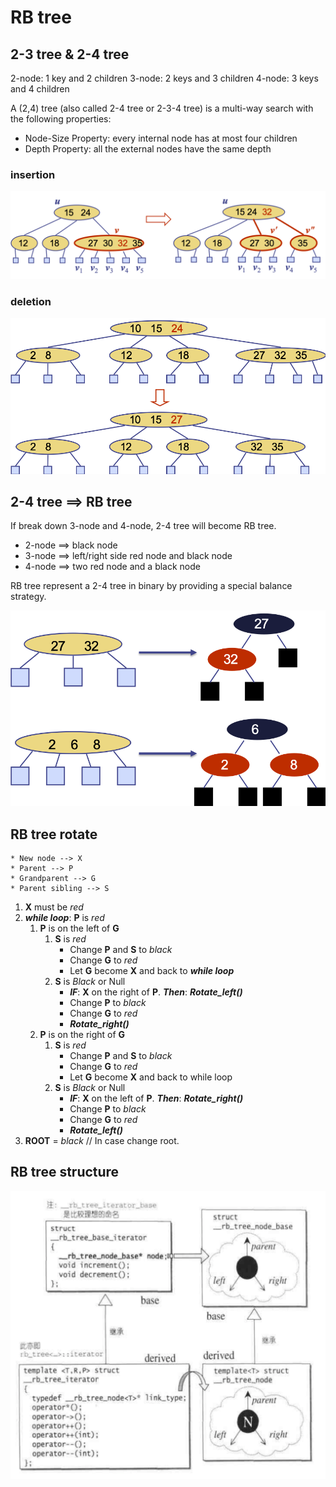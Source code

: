 # RB tree


## 2-3 tree & 2-4 tree

2-node: 1 key and 2 children
3-node: 2 keys and 3 children
4-node: 3 keys and 4 children

A (2,4) tree (also called 2-4 tree or 2-3-4 tree) is a multi-way search with the following properties:

-   Node-Size Property: every internal node has at most four children
-   Depth Property: all the external nodes have the same depth

### insertion

![2-4insertion](/images/2019-8-17-RB-tree/2-4-insertion.png)

### deletion

![2-4deletion](/images/2019-8-17-RB-tree/2-4-deletion.png)

## 2-4 tree ==> RB tree

If break down 3-node and 4-node, 2-4 tree will become RB tree.

-   2-node ==> black node
-   3-node ==> left/right side red node and black node
-   4-node ==> two red node and a black node

RB tree represent a 2-4 tree in binary by providing a special balance strategy.

![2-4-rb-tree](/images/2019-8-17-RB-tree/2-4-rb-tree.png)

## RB tree rotate

```
* New node --> X
* Parent --> P
* Grandparent --> G
* Parent sibling --> S
```

1. **X** must be _red_
2. **_while loop_**: **P** is _red_
    1. **P** is on the left of **G**
        1. **S** is _red_
            - Change **P** and **S** to _black_
            - Change **G** to _red_
            - Let **G** become **X** and back to **_while loop_**
        2. **S** is _Black_ or Null
            - **_IF_**: **X** on the right of **P**. **_Then_**: **_Rotate_left()_**
            - Change **P** to _black_
            - Change **G** to _red_
            - **_Rotate_right()_**
    2. **P** is on the right of **G**
        1. **S** is _red_
            - Change **P** and **S** to _black_
            - Change **G** to _red_
            - Let **G** become **X** and back to while loop
        2. **S** is _Black_ or Null
            - **_IF_**: **X** on the left of **P**. **_Then_**: **_Rotate_right()_**
            - Change **P** to _black_
            - Change **G** to _red_
            - **_Rotate_left()_**
3. **ROOT** = _black_ // In case change root.

## RB tree structure

![2-4-rb-tree](/images/2019-8-17-RB-tree/rbtree-structure.png)

